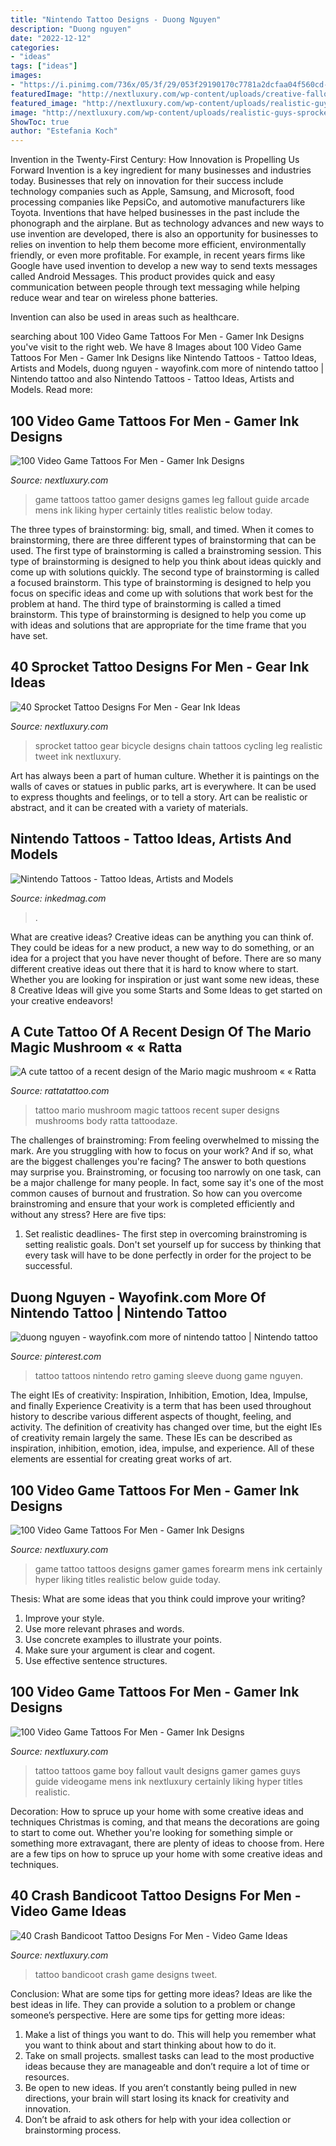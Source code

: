 ```yaml
---
title: "Nintendo Tattoo Designs - Duong Nguyen"
description: "Duong nguyen"
date: "2022-12-12"
categories:
- "ideas"
tags: ["ideas"]
images:
- "https://i.pinimg.com/736x/05/3f/29/053f29190170c7781a2dcfaa04f560cd--por-favor-nintendo-tattoo.jpg"
featuredImage: "http://nextluxury.com/wp-content/uploads/creative-fallout-guys-video-game-leg-tattoos.jpg"
featured_image: "http://nextluxury.com/wp-content/uploads/realistic-guys-sprocket-leg-tattoos.jpg"
image: "http://nextluxury.com/wp-content/uploads/realistic-guys-sprocket-leg-tattoos.jpg"
ShowToc: true
author: "Estefania Koch"
---
```



Invention in the Twenty-First Century: How Innovation is Propelling Us Forward
Invention is a key ingredient for many businesses and industries today. Businesses that rely on innovation for their success include technology companies such as Apple, Samsung, and Microsoft, food processing companies like PepsiCo, and automotive manufacturers like Toyota. Inventions that have helped businesses in the past include the phonograph and the airplane.
But as technology advances and new ways to use invention are developed, there is also an opportunity for businesses to relies on invention to help them become more efficient, environmentally friendly, or even more profitable. For example, in recent years firms like Google have used invention to develop a new way to send texts messages called Android Messages. This product provides quick and easy communication between people through text messaging while helping reduce wear and tear on wireless phone batteries.

Invention can also be used in areas such as healthcare.

	

		
searching about 100 Video Game Tattoos For Men - Gamer Ink Designs you've visit to the right web. We have 8 Images about 100 Video Game Tattoos For Men - Gamer Ink Designs like Nintendo Tattoos - Tattoo Ideas, Artists and Models, duong nguyen - wayofink.com more of nintendo tattoo | Nintendo tattoo and also Nintendo Tattoos - Tattoo Ideas, Artists and Models. Read more:
		
    
## 100 Video Game Tattoos For Men - Gamer Ink Designs

<img loading=lazy src="http://nextluxury.com/wp-content/uploads/creative-fallout-guys-video-game-leg-tattoos.jpg" onerror="this.onerror=null;this.src='https://tse4.mm.bing.net/th?id=OIP.BKKspen-X8ficimxjN4gDQHaHa&amp;pid=15.1';" alt="100 Video Game Tattoos For Men - Gamer Ink Designs">

_Source: nextluxury.com_

>game tattoos tattoo gamer designs games leg fallout guide arcade mens ink liking hyper certainly titles realistic below today. 

	

The three types of brainstorming: big, small, and timed.
When it comes to brainstorming, there are three different types of brainstorming that can be used. The first type of brainstorming is called a brainstroming session. This type of brainstorming is designed to help you think about ideas quickly and come up with solutions quickly. The second type of brainstorming is called a focused brainstorm. This type of brainstorming is designed to help you focus on specific ideas and come up with solutions that work best for the problem at hand. The third type of brainstorming is called a timed brainstorm. This type of brainstorming is designed to help you come up with ideas and solutions that are appropriate for the time frame that you have set.

    
## 40 Sprocket Tattoo Designs For Men - Gear Ink Ideas

<img loading=lazy src="http://nextluxury.com/wp-content/uploads/realistic-guys-sprocket-leg-tattoos.jpg" onerror="this.onerror=null;this.src='https://tse1.mm.bing.net/th?id=OIP.5pm_WQJgi0laIk8i1Yvq4wHaHa&amp;pid=15.1';" alt="40 Sprocket Tattoo Designs For Men - Gear Ink Ideas">

_Source: nextluxury.com_

>sprocket tattoo gear bicycle designs chain tattoos cycling leg realistic tweet ink nextluxury. 

	

Art has always been a part of human culture. Whether it is paintings on the walls of caves or statues in public parks, art is everywhere. It can be used to express thoughts and feelings, or to tell a story. Art can be realistic or abstract, and it can be created with a variety of materials.

    
## Nintendo Tattoos - Tattoo Ideas, Artists And Models

<img loading=lazy src="https://www.inkedmag.com/.image/t_share/MTc3MjgyMTk2MDQwNTkxMDk3/nintendo.png" onerror="this.onerror=null;this.src='https://tse3.mm.bing.net/th?id=OIP.EIx8jhfzxMbZOY8ilhyX3QHaD4&amp;pid=15.1';" alt="Nintendo Tattoos - Tattoo Ideas, Artists and Models">

_Source: inkedmag.com_

>. 

	

What are creative ideas?
Creative ideas can be anything you can think of. They could be ideas for a new product, a new way to do something, or an idea for a project that you have never thought of before. There are so many different creative ideas out there that it is hard to know where to start. Whether you are looking for inspiration or just want some new ideas, these 8 Creative Ideas will give you some Starts and Some Ideas to get started on your creative endeavors!

    
## A Cute Tattoo Of A Recent Design Of The Mario Magic Mushroom « « Ratta

<img loading=lazy src="https://rattatattoo.com/wp-content/uploads/2012/08/A-cute-tattoo-of-a-recent-design-of-the-Mario-magic-mushroom1.jpg" onerror="this.onerror=null;this.src='https://tse4.mm.bing.net/th?id=OIP.mh2zmziQkRG1aBcxTuIZpAHaHa&amp;pid=15.1';" alt="A cute tattoo of a recent design of the Mario magic mushroom « « Ratta">

_Source: rattatattoo.com_

>tattoo mario mushroom magic tattoos recent super designs mushrooms body ratta tattoodaze. 

	

The challenges of brainstroming: From feeling overwhelmed to missing the mark.
Are you struggling with how to focus on your work? And if so, what are the biggest challenges you're facing? The answer to both questions may surprise you. Brainstroming, or focusing too narrowly on one task, can be a major challenge for many people. In fact, some say it's one of the most common causes of burnout and frustration. 
So how can you overcome brainstroming and ensure that your work is completed efficiently and without any stress? Here are five tips: 

1. Set realistic deadlines- The first step in overcoming brainstroming is setting realistic goals. Don't set yourself up for success by thinking that every task will have to be done perfectly in order for the project to be successful.

    
## Duong Nguyen - Wayofink.com More Of Nintendo Tattoo | Nintendo Tattoo

<img loading=lazy src="https://i.pinimg.com/736x/05/3f/29/053f29190170c7781a2dcfaa04f560cd--por-favor-nintendo-tattoo.jpg" onerror="this.onerror=null;this.src='https://tse4.mm.bing.net/th?id=OIP.b2VlO-kFUyhAfULUPVfO6wHaMX&amp;pid=15.1';" alt="duong nguyen - wayofink.com more of nintendo tattoo | Nintendo tattoo">

_Source: pinterest.com_

>tattoo tattoos nintendo retro gaming sleeve duong game nguyen. 

	

The eight IEs of creativity: Inspiration, Inhibition, Emotion, Idea, Impulse, and finally Experience
Creativity is a term that has been used throughout history to describe various different aspects of thought, feeling, and activity. The definition of creativity has changed over time, but the eight IEs of creativity remain largely the same. These IEs can be described as inspiration, inhibition, emotion, idea, impulse, and experience. All of these elements are essential for creating great works of art.

    
## 100 Video Game Tattoos For Men - Gamer Ink Designs

<img loading=lazy src="http://nextluxury.com/wp-content/uploads/dragonball-z-mens-shaded-video-game-tattoo-on-forearm.jpg" onerror="this.onerror=null;this.src='https://tse3.mm.bing.net/th?id=OIP.bHSApV6xxSPQhgNQZpc0VgHaHa&amp;pid=15.1';" alt="100 Video Game Tattoos For Men - Gamer Ink Designs">

_Source: nextluxury.com_

>game tattoo tattoos designs gamer games forearm mens ink certainly hyper liking titles realistic below guide today. 

	

Thesis: What are some ideas that you think could improve your writing?
1. Improve your style.
2. Use more relevant phrases and words.
3. Use concrete examples to illustrate your points.
4. Make sure your argument is clear and cogent.
5. Use effective sentence structures.

    
## 100 Video Game Tattoos For Men - Gamer Ink Designs

<img loading=lazy src="http://nextluxury.com/wp-content/uploads/fallout-video-game-themed-tattoos-for-guys-on-leg.jpg" onerror="this.onerror=null;this.src='https://tse2.mm.bing.net/th?id=OIP.KIa14LDj3v9-0N42ieP0bAHaHa&amp;pid=15.1';" alt="100 Video Game Tattoos For Men - Gamer Ink Designs">

_Source: nextluxury.com_

>tattoo tattoos game boy fallout vault designs gamer games guys guide videogame mens ink nextluxury certainly liking hyper titles realistic. 

	

Decoration: How to spruce up your home with some creative ideas and techniques
Christmas is coming, and that means the decorations are going to start to come out. Whether you're looking for something simple or something more extravagant, there are plenty of ideas to choose from. Here are a few tips on how to spruce up your home with some creative ideas and techniques.

    
## 40 Crash Bandicoot Tattoo Designs For Men - Video Game Ideas

<img loading=lazy src="http://nextluxury.com/wp-content/uploads/male-leg-video-game-tattoo-with-crash-bandicoot-design.jpg" onerror="this.onerror=null;this.src='https://tse2.mm.bing.net/th?id=OIP.UkMyHqGZ-zbs7BOpjxbBqwHaHa&amp;pid=15.1';" alt="40 Crash Bandicoot Tattoo Designs For Men - Video Game Ideas">

_Source: nextluxury.com_

>tattoo bandicoot crash game designs tweet. 

	

Conclusion: What are some tips for getting more ideas?
Ideas are like the best ideas in life. They can provide a solution to a problem or change someone’s perspective. Here are some tips for getting more ideas:
1. Make a list of things you want to do. This will help you remember what you want to think about and start thinking about how to do it.
2. Take on small projects. smallest tasks can lead to the most productive ideas because they are manageable and don’t require a lot of time or resources.
3. Be open to new ideas. If you aren’t constantly being pulled in new directions, your brain will start losing its knack for creativity and innovation.
4. Don’t be afraid to ask others for help with your idea collection or brainstorming process.

